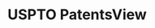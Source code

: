 ---
bigquery: https://console.cloud.google.com/bigquery?p=patents-public-data&d=patentsview&page=dataset
citation: Attribution should be given to PatentsView for use, distribution, or derivative
  works.
code: https://github.com/CSSIP-AIR/PatentsView-Code-Snippets/
contributors: USPTO
cost: None
description: 'PatentsView includes US patent data including raw data (summaries, applications,
  pregrant applications), disambugations of inventors and assignees, and inventor
  gender estimates.  Also foreign priority data, # of figures and sheets, and government
  interest statements.'
documentation: https://patentsview.org/query/builder-faqs
last_edit: 04/10/2022, 05:34:53
location: https://patentsview.org/
maintained_by: USPTO
record_creation_timestamp: 12/2/2020 17:20:46
schema_fields:
- country
- disamb_assignee_id_20190820
- rawlocation_id
- _102_date
- filename
- lname
- disamb_inventor_id_20190312
- date
- variety
- inventor_id
- patent_id
- designation
- relkind
- disamb_inventor_id_20191231
- lapse_of_patent
- category
- disamb_inventor_id_20200331
- disamb_assignee_id_20191008
- rawassignee_id
- ipc_class
- disamb_inventor_id_20170307
- classification_level
- disamb_inventor_id_20171226
- disamb_inventor_id_20171003
- level_one
- organization
- subcategory_id
- action_date
- doctype
- subclass_id
- rawinventor_id
- disamb_assignee_id_20190312
- mainclass_id
- county_fips
- subsection_id
- location_id
- disamb_assignee_id_20200630
- sector_title
- text
- disclaimer_date
- num_claims
- classification_data_source
- disamb_assignee_id_20200331
- abstract
- num
- section
- exemplary
- num_sheets
- group
- dependent
- city
- symbol_position
- num_figures
- latitude
- disamb_assignee_id_20181127
- name
- citation_id
- classification_value
- disamb_inventor_id_20181127
- latlong
- name_last
- disamb_assignee_id_20191231
- uuid
- f371_date
- disamb_inventor_id_20190820
- country_transformed
- title
- term_extension
- type
- lawyer_id
- reldocno
- disamb_inventor_id_20191008
- assignee_id
- disamb_inventor_id_20200630
- role
- sequence
- male_flag
- term_grant
- ipc_version_indicator
- id
- subgroup_id
- section_id
- gi_statement
- longitude
- publication_number
- kind
- status
- disamb_assignee_id_20200929
- f102_date
- main_group
- group_id
- disamb_inventor_id_20180528
- name_first
- county
- male
- rule_47
- state_fips
- level_three
- number
- length
- category_id
- level_two
- doc_type
- disamb_inventor_id_20200929
- classification_status
- application_id
- attribution_status
- state
- disamb_inventor_id_20201229
- deceased
- fname
- disamb_inventor_id_20170808
- applicant_type
- field_title
- latin_name
- _371_date
- term_disclaimer
- series_code
- withdrawn
- organization_id
- subclass
- rel_id
- subgroup
- contract_award_number
- field_id
shortname: patentsview
tags:
- disambiguation
- United States
- gender
terms_of_use: Creative Commons Attribution 4.0 International License.
timeframe: 1963-1999
title: USPTO PatentsView
uuid: cf1780b1-e265-4e49-8d1d-83b9cfe0fd9a
---